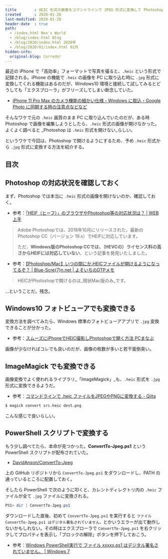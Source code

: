 ```yaml
---
title        : HEIC 形式の画像をコマンドラインで JPEG 形式に変換して Photoshop で開けるようにする
created      : 2020-01-28
last-modified: 2020-01-28
header-date  : true
path:
  - /index.html Neo's World
  - /blog/index.html Blog
  - /blog/2020/index.html 2020年
  - /blog/2020/01/index.html 01月
hidden-info:
  original-blog: Corredor
---
```


最近の iPhone で「高効率」フォーマットで写真を撮ると、`.heic` という形式で記録される。iPhone の機能で `.heic` の画像を PC に取り込む時に `.jpg` 形式に変換してくれる機能はあるのだが、Windows10 環境と接続して試してみるとどうしても「エクスプローラ」がフリーズしてしまい断念していた。

- [iPhone 11 Pro Max のカメラ機能の細かい仕様・Windows に取込・Google Photo に同期する時の注意点などなど](/blog/2019/10/06-02.html)

そんなワケで元の `.heic` 画質のまま PC に取り込んでいたのだが、ある時 Photoshop で画像を編集しようとしたら、`.heic` 形式の画像が開けなかった。よくよく調べると _Photoshop は `.heic` 形式を開けない_らしい。

というワケで今回は、Photoshop で開けるようにするため、予め `.heic` 形式から `.jpg` 形式に変換する方法を紹介する。

## 目次

## Photoshop の対応状況を確認しておく

まず、Photoshop では本当に `.heic` 形式の画像を開けないのか、確認しておく。

- 参考：[「HEIF（ヒーフ）」のブラウザやPhotoshop等の対応状況は？ | WEB上手](https://www.web-jozu.com/web/heif-heic/)

> Adobe Photoshopでは、2018年10月にリリースされた、最新のPhotoshop CC（バージョン 19.x）でHEIFに対応しています。
> 
> ただ、__Windows版のPhotoshop CCでは、（HEVCの）ライセンス料の高さからHEIFには対応していない__、という記事を発見いたしました。

- 参考：[【Photoshop/Mac】いつの間にか.HEICファイルが開けるようになってるぞ？ | Blue-Scre{7}n․net | よそいちのDTPメモ](https://blue-screeeeeeen.net/photoshop/20190620.html)

> HEICがPhotoshopで開けるのは_現状Mac版のみ_です。

…ということだ。残念。

## Windows10 フォトビューアでも変換できる

変換方法を調べてみたら、Windows 標準のフォトビューアアプリで `.jpg` 変換できることが分かった。

- 参考：[スムーズにiPhoneでHEIC撮影しPhotoshopで開く方法 PCまなぶ](https://pcmanabu.com/heic-photoshop/)

画像が少なければコレでも良いのだが、画像の枚数が多いと若干面倒臭い。

## ImageMagick でも変換できる

画像変換でよく使われるライブラリ_「ImageMagick」_も、`.heic` 形式を `.jpg` 形式に変換できるようだ。

- 参考：[コマンドラインで .heic ファイルをJPEGやPNGに変換する - Qiita](https://qiita.com/yokra9/items/9b1445eb65ee0fe5c759)

```bash
$ magick convert src.heic dest.png
```

こんな感じで良いらしい。

## PowerShell スクリプトで変換する

もう少し調べてたら、本命が見つかった。__ConvertTo-Jpeg.ps1__ という PowerShell スクリプトが配布されていた。

- [DavidAnson/ConvertTo-Jpeg](https://github.com/DavidAnson/ConvertTo-Jpeg)

上の GitHub リポジトリから `ConvertTo-Jpeg.ps1` をダウンロードし、PATH の通っているところに配置しておく。

そしたら PowerShell で次のように叩くと、カレントディレクトリ内の `.heic` ファイルが全て `.jpg` ファイルに変換される。

```powershell
PS1> dir | ConvertTo-Jpeg.ps1
```

ダウンロードした直後、初めて `ConvertTo-Jpeg.ps1` を実行すると `ファイル ConvertTo-Jpeg.ps1 はデジタル署名されていません。`とかいうエラーが出て動作しないかもしれない。その時はエクスプローラで `ConvertTo-Jpeg.ps1` を右クリックしてプロパティを表示し「ブロックの解除」ボタンを押下しておこう。

- 参考：[Windows PowerShell実行で ファイル xxxxx.ps1 はデジタル署名されていません。 | Windows 7](http://tooljp.com/qa/AA137BB0879224C2492577520055509A.html)

